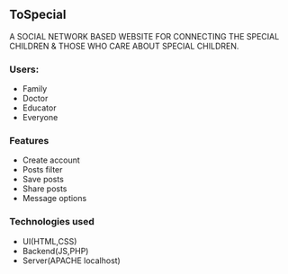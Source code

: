 ## ToSpecial

A SOCIAL NETWORK BASED WEBSITE FOR CONNECTING THE SPECIAL CHILDREN & THOSE WHO CARE ABOUT SPECIAL CHILDREN.

### Users:
- Family
- Doctor
- Educator
- Everyone

### Features
- Create account
- Posts filter
- Save posts
- Share posts
- Message options

### Technologies used
- UI(HTML,CSS)
- Backend(JS,PHP)
- Server(APACHE localhost)
